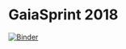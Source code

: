 # GaiaSprint 2018

[![Binder](https://mybinder.org/badge.svg)](https://mybinder.org/v2/gh/mfouesneau/GaiaSprint2018/master)
